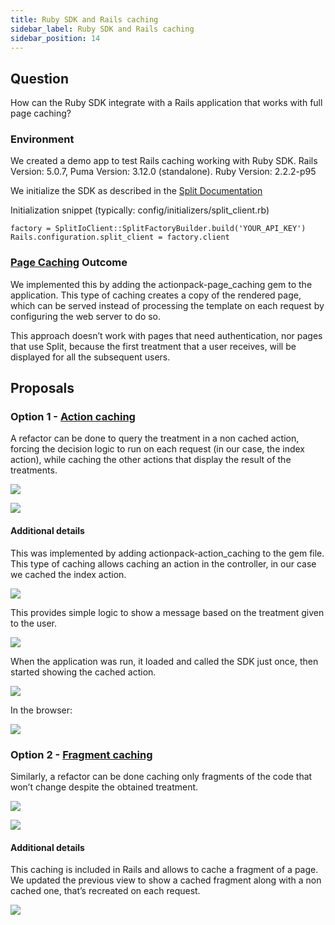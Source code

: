 ```yaml
---
title: Ruby SDK and Rails caching
sidebar_label: Ruby SDK and Rails caching
sidebar_position: 14
---
```


## Question
How can the Ruby SDK integrate with a Rails application that works with full page caching?

### Environment
We created a demo app to test Rails caching working with Ruby SDK. Rails Version: 5.0.7, Puma Version: 3.12.0 (standalone). Ruby Version: 2.2.2-p95

We initialize the SDK as described in the [Split Documentation](https://docs.split.io/docs/ruby-sdk-overview#section-configuration)

Initialization snippet (typically: config/initializers/split_client.rb)

```
factory = SplitIoClient::SplitFactoryBuilder.build('YOUR_API_KEY') Rails.configuration.split_client = factory.client
```

### [Page Caching](https://guides.rubyonrails.org/caching_with_rails.html#page-caching) Outcome
We implemented this by adding the actionpack-page_caching gem to the application. This type of caching creates a copy of the rendered page, which can be served instead of processing the template on each request by configuring the web server to do so.

This approach doesn’t work with pages that need authentication, nor pages that use Split, because the first treatment that a user receives, will be displayed for all the subsequent users.

## Proposals
### Option 1 - [Action caching](https://guides.rubyonrails.org/caching_with_rails.html#action-caching)
A refactor can be done to query the treatment in a non cached action, forcing the decision logic to run on each request (in our case, the index action), while caching the other actions that display the result of the treatments.

![](https://help.split.io/hc/article_attachments/360008630892/image1.png)

![](https://help.split.io/hc/article_attachments/360008630912/image2.gif)

#### Additional details
This was implemented by adding actionpack-action_caching to the gem file. This type of caching allows caching an action in the controller, in our case we cached the index action.

![](https://help.split.io/hc/article_attachments/360008630952/image3.png)

This provides simple logic to show a message based on the treatment given to the user.

![](https://help.split.io/hc/article_attachments/360008665111/image4.png)

When the application was run, it loaded and called the SDK just once, then started showing the cached action.

![](https://help.split.io/hc/article_attachments/360008630992/image5.png)

In the browser:

![](https://help.split.io/hc/article_attachments/360008631012/image6.png)

### Option 2 - [Fragment caching](https://guides.rubyonrails.org/caching_with_rails.html#fragment-caching)

Similarly, a refactor can be done caching only fragments of the code that won’t change despite the obtained treatment.

![](https://help.split.io/hc/article_attachments/360008631032/image7.png)

![](https://help.split.io/hc/article_attachments/360008631052/image8.gif)

#### Additional details
This caching is included in Rails and allows to cache a fragment of a page.
We updated the previous view to show a cached fragment along with a non cached one, that’s recreated on each request.

![](https://help.split.io/hc/article_attachments/360008631072/image9.png)